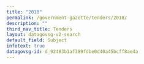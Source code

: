 ```yaml
---
title: "2018"
permalink: /government-gazette/tenders/2018/
description: ""
third_nav_title: Tenders
layout: datagovsg-v2-search
default_field: Subject
infotext: true
datagovsg-id: d_92483b1af389fdbe0d40a45bcff8ae4a
---
```

